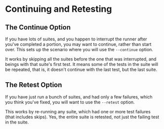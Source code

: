 <!--
id: retest
tags: ''
-->

# Continuing and Retesting

## The Continue Option

If you have lots of suites, and you happen to interrupt the runner after you've completed a portion, you may want to continue, rather than start over. This sets up the scenario where you will use the `--continue` option.

It works by skipping all the suites before the one that was interrupted, and beings with that suite's first test. It means some of the tests in the suite will be repeated, that is, it doesn't continue with the last test, but the last suite.

## The Retest Option

If you have just run a bunch of suites, and had only a few failures, which you think you've fixed, you will want to use the `--retest` option.

This works by re-running any suite, which had one or more test failures (that includes skips). Yes, the entire suite is retested, not just the failing test in the suite.


